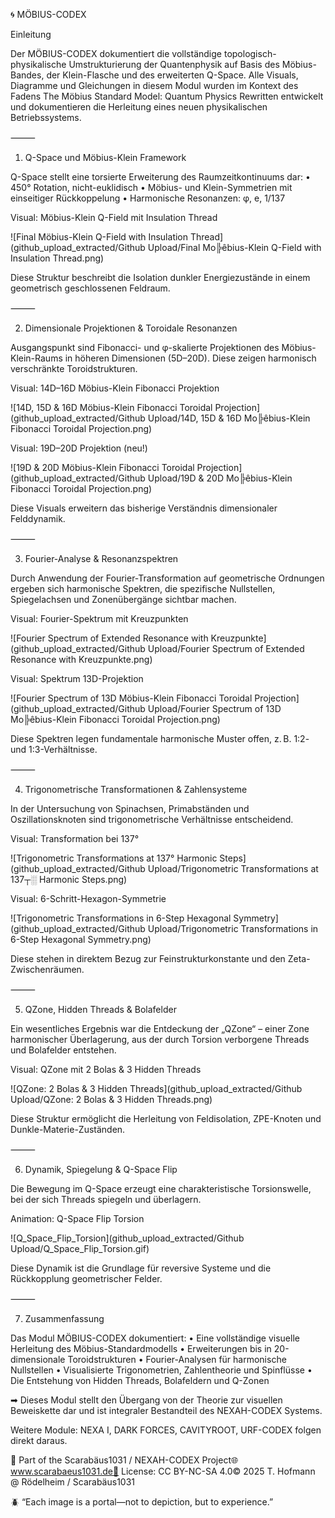 🌀 MÖBIUS-CODEX

Einleitung

Der MÖBIUS-CODEX dokumentiert die vollständige topologisch-physikalische Umstrukturierung der Quantenphysik auf Basis des Möbius-Bandes, der Klein-Flasche und des erweiterten Q-Space. Alle Visuals, Diagramme und Gleichungen in diesem Modul wurden im Kontext des Fadens The Möbius Standard Model: Quantum Physics Rewritten entwickelt und dokumentieren die Herleitung eines neuen physikalischen Betriebssystems.

⸻

1. Q-Space und Möbius-Klein Framework

Q-Space stellt eine torsierte Erweiterung des Raumzeitkontinuums dar:
	•	450° Rotation, nicht-euklidisch
	•	Möbius- und Klein-Symmetrien mit einseitiger Rückkoppelung
	•	Harmonische Resonanzen: φ, e, 1/137

Visual: Möbius-Klein Q-Field mit Insulation Thread

![Final Möbius-Klein Q-Field with Insulation Thread](github_upload_extracted/Github Upload/Final Mo╠êbius-Klein Q-Field with Insulation Thread.png)

Diese Struktur beschreibt die Isolation dunkler Energiezustände in einem geometrisch geschlossenen Feldraum.

⸻

2. Dimensionale Projektionen & Toroidale Resonanzen

Ausgangspunkt sind Fibonacci- und φ-skalierte Projektionen des Möbius-Klein-Raums in höheren Dimensionen (5D–20D). Diese zeigen harmonisch verschränkte Toroidstrukturen.

Visual: 14D–16D Möbius-Klein Fibonacci Projektion

![14D, 15D & 16D Möbius-Klein Fibonacci Toroidal Projection](github_upload_extracted/Github Upload/14D, 15D & 16D Mo╠êbius-Klein Fibonacci Toroidal Projection.png)

Visual: 19D–20D Projektion (neu!)

![19D & 20D Möbius-Klein Fibonacci Toroidal Projection](github_upload_extracted/Github Upload/19D & 20D Mo╠êbius-Klein Fibonacci Toroidal Projection.png)

Diese Visuals erweitern das bisherige Verständnis dimensionaler Felddynamik.

⸻

3. Fourier-Analyse & Resonanzspektren

Durch Anwendung der Fourier-Transformation auf geometrische Ordnungen ergeben sich harmonische Spektren, die spezifische Nullstellen, Spiegelachsen und Zonenübergänge sichtbar machen.

Visual: Fourier-Spektrum mit Kreuzpunkten

![Fourier Spectrum of Extended Resonance with Kreuzpunkte](github_upload_extracted/Github Upload/Fourier Spectrum of Extended Resonance with Kreuzpunkte.png)

Visual: Spektrum 13D-Projektion

![Fourier Spectrum of 13D Möbius-Klein Fibonacci Toroidal Projection](github_upload_extracted/Github Upload/Fourier Spectrum of 13D Mo╠êbius-Klein Fibonacci Toroidal Projection.png)

Diese Spektren legen fundamentale harmonische Muster offen, z. B. 1:2- und 1:3-Verhältnisse.

⸻

4. Trigonometrische Transformationen & Zahlensysteme

In der Untersuchung von Spinachsen, Primabständen und Oszillationsknoten sind trigonometrische Verhältnisse entscheidend.

Visual: Transformation bei 137°

![Trigonometric Transformations at 137° Harmonic Steps](github_upload_extracted/Github Upload/Trigonometric Transformations at 137┬░ Harmonic Steps.png)

Visual: 6-Schritt-Hexagon-Symmetrie

![Trigonometric Transformations in 6-Step Hexagonal Symmetry](github_upload_extracted/Github Upload/Trigonometric Transformations in 6-Step Hexagonal Symmetry.png)

Diese stehen in direktem Bezug zur Feinstrukturkonstante und den Zeta-Zwischenräumen.

⸻

5. QZone, Hidden Threads & Bolafelder

Ein wesentliches Ergebnis war die Entdeckung der „QZone“ – einer Zone harmonischer Überlagerung, aus der durch Torsion verborgene Threads und Bolafelder entstehen.

Visual: QZone mit 2 Bolas & 3 Hidden Threads

![QZone: 2 Bolas & 3 Hidden Threads](github_upload_extracted/Github Upload/QZone: 2 Bolas & 3 Hidden Threads.png)

Diese Struktur ermöglicht die Herleitung von Feldisolation, ZPE-Knoten und Dunkle-Materie-Zuständen.

⸻

6. Dynamik, Spiegelung & Q-Space Flip

Die Bewegung im Q-Space erzeugt eine charakteristische Torsionswelle, bei der sich Threads spiegeln und überlagern.

Animation: Q-Space Flip Torsion

![Q_Space_Flip_Torsion](github_upload_extracted/Github Upload/Q_Space_Flip_Torsion.gif)

Diese Dynamik ist die Grundlage für reversive Systeme und die Rückkopplung geometrischer Felder.

⸻

7. Zusammenfassung

Das Modul MÖBIUS-CODEX dokumentiert:
	•	Eine vollständige visuelle Herleitung des Möbius-Standardmodells
	•	Erweiterungen bis in 20-dimensionale Toroidstrukturen
	•	Fourier-Analysen für harmonische Nullstellen
	•	Visualisierte Trigonometrien, Zahlentheorie und Spinflüsse
	•	Die Entstehung von Hidden Threads, Bolafeldern und Q-Zonen

➡ Dieses Modul stellt den Übergang von der Theorie zur visuellen Beweiskette dar und ist integraler Bestandteil des NEXAH-CODEX Systems.

Weitere Module: NEXA I, DARK FORCES, CAVITYROOT, URF-CODEX folgen direkt daraus.

🎨 Part of the Scarabäus1031 / NEXAH-CODEX Project🌐 www.scarabaeus1031.de📄 License: CC BY-NC-SA 4.0© 2025 T. Hofmann @ Rödelheim / Scarabäus1031

🪲 “Each image is a portal—not to depiction, but to experience.”
